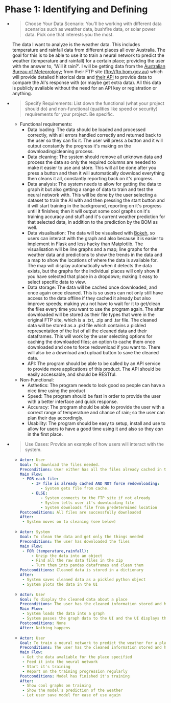 # Phase 1: Identifying and Defining
- > Choose Your Data Scenario: You'll be working with different data scenarios such as weather data, bushfire
data, or solar power data. Pick one that interests you the most.

    The data I want to analyze is the weather data. This includes temperature and rainfall data from different places all over Australia. The goal for this is to be able to use it to train a neural network to predict the weather (temperature and rainfall) for a certain place; providing the user with the answer to, 'Will it rain?'. I will be getting data from the [Australian Bureau of Meteorology](http://www.bom.gov.au); from their FTP site (ftp://ftp.bom.gov.au) which will provide detailed historical data and [their API](https://open-meteo.com/en/docs) to provide data to compare the AI's response with (or maybe get extra data). All this data is publicly avaliable without the need for an API key or registration or anything.
- > Specify Requirements: List down the functional (what your project should do) and non-functional
(qualities like speed or security) requirements for your project. Be specific.

    - Functional requirements:
        - Data loading: The data should be loaded and processed correctly, with all errors handled correctly and returned back to the user so they can fix it. The user will press a button and it will output constantly the progress it's making on the downloading/cleaning process.
        - Data cleaning: The system should remove all unknown data and process the data so only the required columns are needed to make it easier to use and store. This will all be done after you press a button and then it will automatically download everything then cleans it all, constantly reporting back on it's progress.
        - Data analysis: The system needs to allow for getting the data to graph it but also getting a range of data to train and test the neural network with. This will be done by the user selecting a dataset to train the AI with and then pressing the start button and it will start training in the background, reporting on it's progress until it finishes; then it will output some cool graphs on it's training accuracy and stuff and it's current weather prediction for that selected data, in addition to the prediction by the BOM as well.
        - Data visualisation: The data will be visualised with [Bokeh](https://bokeh.org/), so users can interact with the graph and also because it is easier to implement in Flask and less hacky than Matplotlib. The visualisation will be line graphs and a map; line graphs for the weather data and predictions to show the trends in the data and a map to show the locations of where the data is avaliable for. The map will display automatically when it detects the data exists, but the graphs for the individual places will only show if you have selected that place in a dropdown; making it easy to select specific data to view.
        - Data storage: The data will be cached once downloaded, and once again once cleaned. This is so users can not only still have access to the data offline if they cached it already but also improve speeds; making you not have to wait for it to get/clean the files every time you want to use the program again. The after downloaded will be stored as their file types that were in the original FTP site, which is a .txt, .zip and .tar file. The cleaned data will be stored as a .pkl file which contains a pickled representation of the list of all the cleaned data and their dataframes. This will work by the user selecting options for caching the downloaded files; an option to cache them once downloaded and one to force redownload if you want to. There will also be a download and upload button to save the cleaned data.
        - API: The program should be able to be called by an API service to provide more applications of this product. The API should be easily accessable, and should be RESTful.
    - Non-Functional:
        - Asthetics: The program needs to look good so people can have a nice time using the product
        - Speed: The program should be fast in order to provide the user with a better interface and quick response.
        - Accuracy: The program should be able to provide the user with a correct range of temperature and chance of rain; so the user can plan their day accordingly.
        - Usability: The program should be easy to setup, install and use to allow for users to have a good time using it and also so they *can* in the first place.
- > Use Cases: Provide an example of how users will interact with the system.

    - ```yaml
      Actor: User
      Goal: To download the files needed.
      Preconditions: User either has all the files already cached in the folder OR has a wifi connection that allows reading the BOM FTP.
      Main Flow:
       - FOR each file:
           - IF file is already cached AND NOT force redownloading:
               - System gets file from cache.
           - ELSE:
               - System connects to the FTP site if not already
               - System tells user it's downloading file
               - System downloads file from predetermined location
      Postconditions: All files are successfully downloaded
      After:
       - System moves on to cleaning (see below)
      ```
    - ```yaml
      Actor: System
      Goal: To clean the data and get only the things needed
      Preconditions: The user has downloaded the files
      Main Flow:
       - FOR (temperature,rainfall):
           - Unzip the data into an object
           - Find all the raw data files in the zip
           - Turn them into pandas dataframes and clean them
      Postconditions: Cleaned data is stored in a dictionary
      After:
       - System saves cleaned data as a pickled python object
       - System plots the data in the UI
      ```
    - ```yaml
      Actor: User
      Goal: To display the cleaned data about a place
      Preconditions: The user has the cleaned information stored and has selected a place
      Main Flow:
       - System loads the data into a graph
       - System passes the graph data to the UI and the UI displays the graph
      Postconditions: None
      After: Nothing happens
      ```
    - ```yaml
      Actor: User
      Goal: To train a neural network to predict the weather for a place
      Preconditions: The user has the cleaned information stored and has selected a place
      Main Flow:
       - Get the data avaliable for the place specified
       - Feed it into the neural network
       - Start it's training
       - Report on the training progression regularly
      Postconditions: Model has finished it's training
      After:
       - Show cool graphs on training
       - Show the model's prediction of the weather
       - Let user save model for ease of use again
      ```

